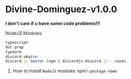 # Divine-Dominguez-v1.0.0

**I don't care if u have some code problems!!!**

NodeJS Modules:
```javascript
typescript
dot-prop
typeorm
discord-akairo
discord.js master (npm i discordjs/discord.js --save)
```
1. How to install `NodeJS` modules
npm i `package-name`
